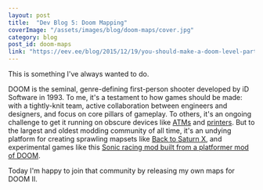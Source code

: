 ```yaml
---
layout: post
title:  "Dev Blog 5: Doom Mapping"
coverImage: "/assets/images/blog/doom-maps/cover.jpg"
category: blog
post_id: doom-maps
link: "https://eev.ee/blog/2015/12/19/you-should-make-a-doom-level-part-1/"
---
```


This is something I've always wanted to do. 

DOOM is the seminal, genre-defining first-person shooter developed by iD Software in 1993. To me, it's a testament to how games should be made: with a tightly-knit team, active collaboration between engineers and designers, and focus on core pillars of gameplay. To others, it's an ongoing challenge to get it running on obscure devices like [ATMs](https://www.youtube.com/watch?v=PW5ELKTivbE) and [printers](https://www.youtube.com/watch?v=XLHx3vO7KJM). But to the largest and oldest modding community of all time, it's an undying platform for creating sprawling mapsets like [Back to Saturn X](https://www.moddb.com/mods/back-to-saturn-x), and experimental games like this [Sonic racing mod built from a platformer mod of DOOM](https://www.youtube.com/watch?v=0_QMNNKe75Q).

Today I'm happy to join that community by releasing my own maps for DOOM II.

